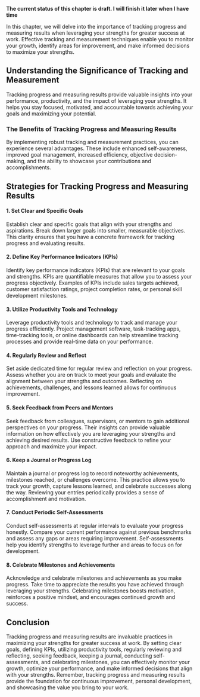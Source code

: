 **The current status of this chapter is draft. I will finish it later when I have time**

In this chapter, we will delve into the importance of tracking progress and measuring results when leveraging your strengths for greater success at work. Effective tracking and measurement techniques enable you to monitor your growth, identify areas for improvement, and make informed decisions to maximize your strengths.

Understanding the Significance of Tracking and Measurement
----------------------------------------------------------

Tracking progress and measuring results provide valuable insights into your performance, productivity, and the impact of leveraging your strengths. It helps you stay focused, motivated, and accountable towards achieving your goals and maximizing your potential.

### The Benefits of Tracking Progress and Measuring Results

By implementing robust tracking and measurement practices, you can experience several advantages. These include enhanced self-awareness, improved goal management, increased efficiency, objective decision-making, and the ability to showcase your contributions and accomplishments.

Strategies for Tracking Progress and Measuring Results
------------------------------------------------------

#### 1. Set Clear and Specific Goals

Establish clear and specific goals that align with your strengths and aspirations. Break down larger goals into smaller, measurable objectives. This clarity ensures that you have a concrete framework for tracking progress and evaluating results.

#### 2. Define Key Performance Indicators (KPIs)

Identify key performance indicators (KPIs) that are relevant to your goals and strengths. KPIs are quantifiable measures that allow you to assess your progress objectively. Examples of KPIs include sales targets achieved, customer satisfaction ratings, project completion rates, or personal skill development milestones.

#### 3. Utilize Productivity Tools and Technology

Leverage productivity tools and technology to track and manage your progress efficiently. Project management software, task-tracking apps, time-tracking tools, or online dashboards can help streamline tracking processes and provide real-time data on your performance.

#### 4. Regularly Review and Reflect

Set aside dedicated time for regular review and reflection on your progress. Assess whether you are on track to meet your goals and evaluate the alignment between your strengths and outcomes. Reflecting on achievements, challenges, and lessons learned allows for continuous improvement.

#### 5. Seek Feedback from Peers and Mentors

Seek feedback from colleagues, supervisors, or mentors to gain additional perspectives on your progress. Their insights can provide valuable information on how effectively you are leveraging your strengths and achieving desired results. Use constructive feedback to refine your approach and maximize your impact.

#### 6. Keep a Journal or Progress Log

Maintain a journal or progress log to record noteworthy achievements, milestones reached, or challenges overcome. This practice allows you to track your growth, capture lessons learned, and celebrate successes along the way. Reviewing your entries periodically provides a sense of accomplishment and motivation.

#### 7. Conduct Periodic Self-Assessments

Conduct self-assessments at regular intervals to evaluate your progress honestly. Compare your current performance against previous benchmarks and assess any gaps or areas requiring improvement. Self-assessments help you identify strengths to leverage further and areas to focus on for development.

#### 8. Celebrate Milestones and Achievements

Acknowledge and celebrate milestones and achievements as you make progress. Take time to appreciate the results you have achieved through leveraging your strengths. Celebrating milestones boosts motivation, reinforces a positive mindset, and encourages continued growth and success.

Conclusion
----------

Tracking progress and measuring results are invaluable practices in maximizing your strengths for greater success at work. By setting clear goals, defining KPIs, utilizing productivity tools, regularly reviewing and reflecting, seeking feedback, keeping a journal, conducting self-assessments, and celebrating milestones, you can effectively monitor your growth, optimize your performance, and make informed decisions that align with your strengths. Remember, tracking progress and measuring results provide the foundation for continuous improvement, personal development, and showcasing the value you bring to your work.
